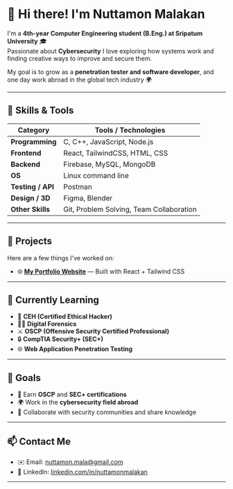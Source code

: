 # 👋 Hi there! I'm Nuttamon Malakan

I'm a **4th-year Computer Engineering student (B.Eng.) at Sripatum University** 🎓  
Passionate about **Cybersecurity** 
I love exploring how systems work and finding creative ways to improve and secure them.  

My goal is to grow as a **penetration tester and software developer**,  and one day work abroad in the global tech industry 🌍  

---

## 🧠 Skills & Tools
| Category | Tools / Technologies |
|-----------|----------------------|
| **Programming** | C, C++, JavaScript, Node.js |
| **Frontend** | React, TailwindCSS, HTML, CSS |
| **Backend** | Firebase, MySQL, MongoDB |
| **OS** | Linux command line |
| **Testing / API** | Postman |
| **Design / 3D** | Figma, Blender |
| **Other Skills** | Git, Problem Solving, Team Collaboration |

---

## 💼 Projects

Here are a few things I've worked on:

- 🌐 **[My Portfolio Website](#)** — Built with React + Tailwind CSS  

---

## 🌱 Currently Learning

- 🧩 **CEH (Certified Ethical Hacker)**  
- 🕵️‍♂️ **Digital Forensics**  
- ⚔️ **OSCP (Offensive Security Certified Professional)**  
- 🔒 **CompTIA Security+ (SEC+)**  
- 🌐 **Web Application Penetration Testing**

---
## 🎯 Goals

- 🧾 Earn **OSCP** and **SEC+ certifications**  
- 🌍 Work in the **cybersecurity field abroad**  
- 🤝 Collaborate with security communities and share knowledge
---

## 📫 Contact Me

- ✉️ Email: [nuttamon.mala@gmail.com](mailto:nuttamon.mala@gmail.com)  
- 💼 LinkedIn: [linkedin.com/in/nuttamonmalakan](https://www.linkedin.com/in/nuttamonmalakan)  
---
